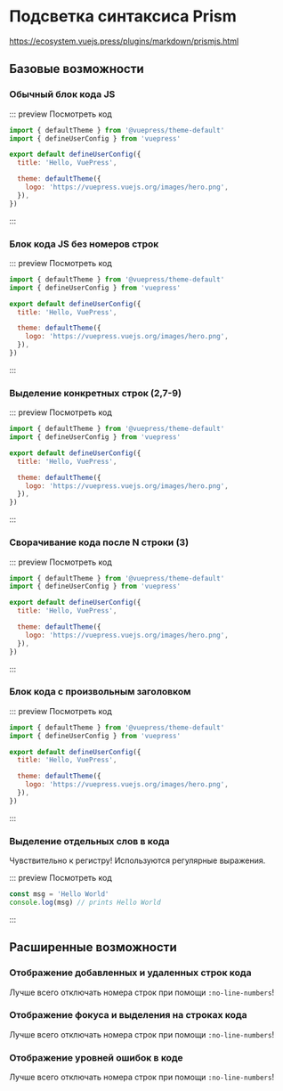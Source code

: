 # Подсветка синтаксиса Prism

https://ecosystem.vuejs.press/plugins/markdown/prismjs.html

## Базовые возможности

### Обычный блок кода JS

::: preview Посмотреть код

```js
import { defaultTheme } from '@vuepress/theme-default'
import { defineUserConfig } from 'vuepress'

export default defineUserConfig({
  title: 'Hello, VuePress',

  theme: defaultTheme({
    logo: 'https://vuepress.vuejs.org/images/hero.png',
  }),
})
```

:::

### Блок кода JS без номеров строк

::: preview Посмотреть код

```js :no-line-numbers
import { defaultTheme } from '@vuepress/theme-default'
import { defineUserConfig } from 'vuepress'

export default defineUserConfig({
  title: 'Hello, VuePress',

  theme: defaultTheme({
    logo: 'https://vuepress.vuejs.org/images/hero.png',
  }),
})
```

:::

### Выделение конкретных строк (2,7-9)

::: preview Посмотреть код

```js {2,7-9}
import { defaultTheme } from '@vuepress/theme-default'
import { defineUserConfig } from 'vuepress'

export default defineUserConfig({
  title: 'Hello, VuePress',

  theme: defaultTheme({
    logo: 'https://vuepress.vuejs.org/images/hero.png',
  }),
})
```

:::

### Сворачивание кода после N строки (3)

::: preview Посмотреть код

```js :collapsed-lines=3
import { defaultTheme } from '@vuepress/theme-default'
import { defineUserConfig } from 'vuepress'

export default defineUserConfig({
  title: 'Hello, VuePress',

  theme: defaultTheme({
    logo: 'https://vuepress.vuejs.org/images/hero.png',
  }),
})
```

:::

### Блок кода с произвольным заголовком

::: preview Посмотреть код

```js title=".vuepress/config.js"
import { defaultTheme } from '@vuepress/theme-default'
import { defineUserConfig } from 'vuepress'

export default defineUserConfig({
  title: 'Hello, VuePress',

  theme: defaultTheme({
    logo: 'https://vuepress.vuejs.org/images/hero.png',
  }),
})
```

:::

### Выделение отдельных слов в кода

Чувствительно к регистру! Используются регулярные выражения.

::: preview Посмотреть код

```js /Hello World/ /msg/
const msg = 'Hello World'
console.log(msg) // prints Hello World
```

:::

## Расширенные возможности

### Отображение добавленных и удаленных строк кода

Лучше всего отключать номера строк при помощи `:no-line-numbers`!

<VPPreview title="Посмотреть код">
<template #code>

````md
```js :no-line-numbers
// Обычный комментарий в коде
console.log('hi') // [\!code --]
console.log('hello') // [\!code ++]
console.log('goodbye')
```
````

</template>
<template #content>

```js :no-line-numbers
// Обычный комментарий в коде
console.log('hi') // [!code --]
console.log('hello') // [!code ++]
console.log('goodbye')
```

</template>
</VPPreview>

### Отображение фокуса и выделения на строках кода

Лучше всего отключать номера строк при помощи `:no-line-numbers`!

<VPPreview title="Посмотреть код">
<template #code>

````md
```js :no-line-numbers
// Обычный комментарий в коде
console.log('Not focused')
console.log('Focused') // [\!code focus]
console.log('Not focused')
```
````

</template>
<template #content>

```js :no-line-numbers
// Обычный комментарий в коде
console.log('Not focused')
console.log('Focused') // [!code focus]
console.log('Not focused')
```

</template>
</VPPreview>

<VPPreview title="Посмотреть код">
<template #code>

````md
```js :no-line-numbers
// Обычный комментарий в коде
console.log('Not highlighted')
console.log('Highlighted') // [\!code highlight]
console.log('Not highlighted')
```
````

</template>
<template #content>

```js :no-line-numbers
// Обычный комментарий в коде
console.log('Not highlighted')
console.log('Highlighted') // [!code highlight]
console.log('Not highlighted')
```

</template>
</VPPreview>

### Отображение уровней ошибок в коде

Лучше всего отключать номера строк при помощи `:no-line-numbers`!

<VPPreview title="Посмотреть код">
<template #code>

````md
```js :no-line-numbers
// Обычный комментарий в коде
console.log('No errors or warnings')
console.warn('Warning') // [\!code warning]
console.error('Error') // [\!code error]
```
````

</template>
<template #content>

```js :no-line-numbers
// Обычный комментарий в коде
console.log('No errors or warnings')
console.warn('Warning') // [!code warning]
console.error('Error') // [!code error]
```

</template>
</VPPreview>
